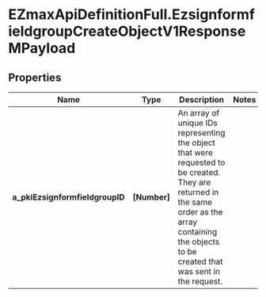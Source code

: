# EZmaxApiDefinitionFull.EzsignformfieldgroupCreateObjectV1ResponseMPayload

## Properties

Name | Type | Description | Notes
------------ | ------------- | ------------- | -------------
**a_pkiEzsignformfieldgroupID** | **[Number]** | An array of unique IDs representing the object that were requested to be created.  They are returned in the same order as the array containing the objects to be created that was sent in the request. | 


